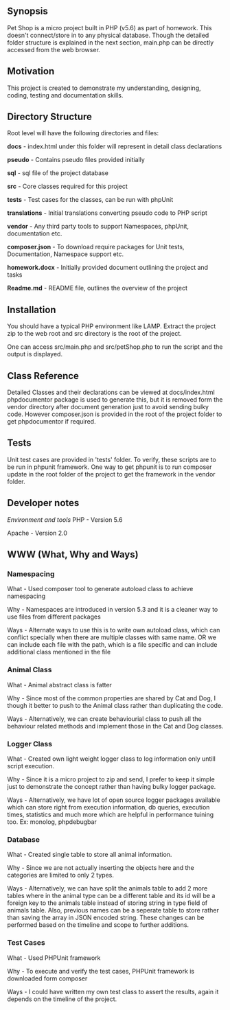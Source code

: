 ## Synopsis

Pet Shop is a micro project built in PHP (v5.6) as part of homework. This doesn't connect/store in to any physical database.
Though the detailed folder structure is explained in the next section, main.php can be directly accessed from the web browser.

## Motivation

This project is created to demonstrate my understanding, designing, coding, testing and documentation skills. 

## Directory Structure

Root level will have the following directories and files:

**docs**          - index.html under this folder will represent in detail class declarations

**pseudo**        - Contains pseudo files provided initially

**sql**           - sql file of the project database

**src**           - Core classes required for this project

**tests**         - Test cases for the classes, can be run with phpUnit

**translations**  - Initial translations converting pseudo code to PHP script

**vendor**        - Any third party tools to support Namespaces, phpUnit, documentation etc.

**composer.json** - To download require packages for Unit tests, Documentation, Namespace support etc.

**homework.docx** - Initially provided document outlining the project and tasks

**Readme.md**     - README file, outlines the overview of the project


## Installation

You should have a typical PHP environment like LAMP. Extract the project zip to the web root and src directory is the root of the project.

One can access src/main.php and src/petShop.php to run the script and the output is displayed. 

## Class Reference

Detailed Classes and their declarations can be viewed at docs/index.html
phpdocumentor package is used to generate this, but it is removed form the vendor directory after document generation just to avoid sending bulky code. However composer.json is provided in the root of the project folder to get phpdocumentor if required.

## Tests

Unit test cases are provided in 'tests' folder. To verify, these scripts are to be run in phpunit framework.
One way to get phpunit is to run composer update in the root folder of the project to get the framework in the vendor folder.

## Developer notes

*Environment and tools*
PHP - Version 5.6

Apache - Version 2.0


## WWW (What, Why and Ways)
### Namespacing

What - Used composer tool to generate autoload class to achieve namespacing

Why - Namespaces are introduced in version 5.3 and it is a cleaner way to use files from different packages

Ways - Alternate ways to use this is to write own autoload class, which can conflict specially when there are multiple classes with same name. OR we can include each file with the path, which is a file specific and can include additional class mentioned in the file

### Animal Class

What - Animal abstract class is fatter

Why - Since most of the common properties are shared by Cat and Dog, I though it better to push to the Animal class rather than duplicating the code.

Ways - Alternatively, we can create behaviourial class to push all the behaviour related methods and implement those in the Cat and Dog classes.

### Logger Class

What - Created own light weight logger class to log information only untill script execution.

Why - Since it is a micro project to zip and send, I prefer to keep it simple just to demonstrate the concept rather than having bulky logger package.

Ways - Alternatively, we have lot of open source logger packages available which can store right from execution information, db queries, execution times, statistics and much more which are helpful in performance tuining too. Ex: monolog, phpdebugbar

### Database

What - Created single table to store all animal information.

Why - Since we are not actually inserting the objects here and the categories are limited to only 2 types.

Ways - Alternatively, we can have split the animals table to add 2 more tables where in the animal type can be a different table and its id will be a foreign key to the animals table instead of storing string in type field of animals table. Also, previous names can be a seperate table to store rather than saving the array in JSON encoded string. These changes can be performed based on the timeline and scope to further additions.

### Test Cases

What - Used PHPUnit framework

Why - To execute and verify the test cases, PHPUnit framework is downloaded form composer

Ways - I could have written my own test class to assert the results, again it depends on the timeline of the project.


